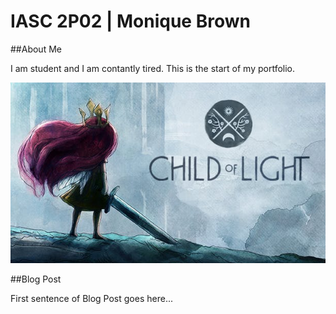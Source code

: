 # IASC 2P02 | Monique Brown

##About Me

I am student and I am contantly tired. This is the start of my portfolio.

![](imagez/CoL.webp)

##Blog Post

First sentence of Blog Post goes here...
